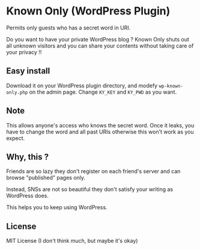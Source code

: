 # Known Only (WordPress Plugin)
Permits only guests who has a secret word in URI.

Do you want to have your private WordPress blog ?
Known Only shuts out all unknown visitors
and you can share your contents without taking care
of your privacy !!

## Easy install
Download it on your WordPress plugin directory,
and modefy `wp-known-only.php` on the admin page.
Change `KY_KEY` and `KY_PWD` as you want.

## Note
This allows anyone's access who knows the secret word.
Once it leaks, you have to change the word and all past URIs
otherwise this won't work as you expect.

## Why, this ?
Friends are so lazy they don't register on each friend's
server and can browse "published" pages only.

Instead, SNSs are not so beautiful they don't satisfy your
writing as WordPress does.

This helps you to keep using WordPress.

## License
MIT License (I don't think much, but maybe it's okay)

